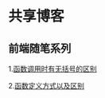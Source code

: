 # 共享博客

## 前端随笔系列
1.[函数调用时有无括号的区别](https://github.com/Dogtiti/Blogs/issues/1)

2.[函数定义方式以及区别](https://github.com/Dogtiti/Blogs/issues/3)

